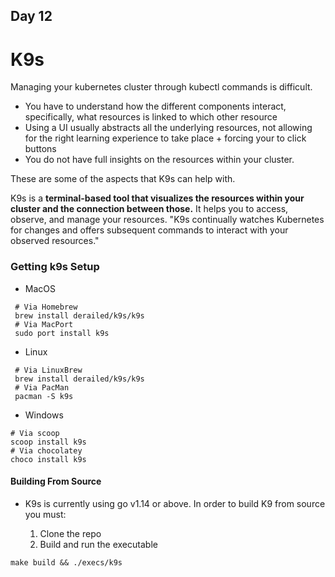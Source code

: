 ## Day 12 

 # K9s

Managing your kubernetes cluster through kubectl commands is difficult. 

- You have to understand how the different components interact, specifically, what resources is linked to which other resource
- Using a UI usually abstracts all the underlying resources, not allowing for the right learning experience to take place + forcing your to click buttons
- You do not have full insights on the resources within your cluster.

These are some of the aspects that K9s can help with.


K9s is a **terminal-based tool that visualizes the resources within your cluster and the connection between those.** It helps you to access, observe, and manage your resources. "K9s continually watches Kubernetes for changes and offers subsequent commands to interact with your observed resources." 


### Getting k9s Setup

* MacOS
```
 # Via Homebrew
 brew install derailed/k9s/k9s
 # Via MacPort
 sudo port install k9s
```

* Linux
```
 # Via LinuxBrew
 brew install derailed/k9s/k9s
 # Via PacMan
 pacman -S k9s
```

* Windows
```
# Via scoop
scoop install k9s
# Via chocolatey
choco install k9s
```

#### Building From Source
    
- K9s is currently using go v1.14 or above. In order to build K9 from source you must:

    1. Clone the repo
    2. Build and run the executable
```
make build && ./execs/k9s
```